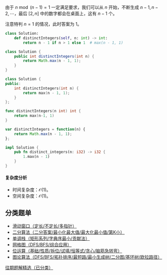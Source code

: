由于 $n \bmod (n-1) = 1$ 一定满足要求，我们可以从 $n$ 开始，不断生成 $n-1,n-2,\cdots$，最后 $[2,n]$ 中的数字都会在桌面上，这有 $n-1$ 个。

注意特判 $n=1$ 的情况，此时答案为 $1$。

```py [sol-Python3]
class Solution:
    def distinctIntegers(self, n: int) -> int:
        return n - 1 if n > 1 else 1  # max(n - 1, 1)
```

```java [sol-Java]
class Solution {
    public int distinctIntegers(int n) {
        return Math.max(n - 1, 1);
    }
}
```

```cpp [sol-C++]
class Solution {
public:
    int distinctIntegers(int n) {
        return max(n - 1, 1);
    }
};
```

```go [sol-Go]
func distinctIntegers(n int) int {
	return max(n-1, 1)
}
```

```js [sol-JavaScript]
var distinctIntegers = function(n) {
    return Math.max(n - 1, 1);
};
```

```rust [sol-Rust]
impl Solution {
    pub fn distinct_integers(n: i32) -> i32 {
        1.max(n - 1)
    }
}
```

#### 复杂度分析

- 时间复杂度：$\mathcal{O}(1)$。
- 空间复杂度：$\mathcal{O}(1)$。

## 分类题单

- [滑动窗口（定长/不定长/多指针）](https://leetcode.cn/circle/discuss/0viNMK/)
- [二分算法（二分答案/最小化最大值/最大化最小值/第K小）](https://leetcode.cn/circle/discuss/SqopEo/)
- [单调栈（矩形系列/字典序最小/贡献法）](https://leetcode.cn/circle/discuss/9oZFK9/)
- [网格图（DFS/BFS/综合应用）](https://leetcode.cn/circle/discuss/YiXPXW/)
- [位运算（基础/性质/拆位/试填/恒等式/贪心/脑筋急转弯）](https://leetcode.cn/circle/discuss/dHn9Vk/)
- [图论算法（DFS/BFS/拓扑排序/最短路/最小生成树/二分图/基环树/欧拉路径）](https://leetcode.cn/circle/discuss/01LUak/)

[往期题解精选（已分类）](https://github.com/EndlessCheng/codeforces-go/blob/master/leetcode/SOLUTIONS.md)
